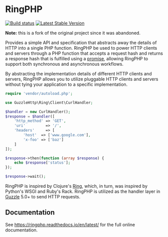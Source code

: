 RingPHP
=======

[![Build status](https://github.com/ezimuel/ringphp/workflows/PHP%20test/badge.svg)](https://github.com/ezimuel/ringphp/actions) [![Latest Stable Version](https://poser.pugx.org/ezimuel/ringphp/v/stable)](https://packagist.org/packages/ezimuel/ringphp)

**Note:** this is a fork of the original project since it was abandoned.

Provides a simple API and specification that abstracts away the details of HTTP
into a single PHP function. RingPHP be used to power HTTP clients and servers
through a PHP function that accepts a request hash and returns a response hash
that is fulfilled using a [promise](https://github.com/reactphp/promise),
allowing RingPHP to support both synchronous and asynchronous workflows.

By abstracting the implementation details of different HTTP clients and
servers, RingPHP allows you to utilize pluggable HTTP clients and servers
without tying your application to a specific implementation.

```php
require 'vendor/autoload.php';

use GuzzleHttp\Ring\Client\CurlHandler;

$handler = new CurlHandler();
$response = $handler([
    'http_method' => 'GET',
    'uri'         => '/',
    'headers'     => [
        'host'  => ['www.google.com'],
        'x-foo' => ['baz']
    ]
]);

$response->then(function (array $response) {
    echo $response['status'];
});

$response->wait();
```

RingPHP is inspired by Clojure's [Ring](https://github.com/ring-clojure/ring),
which, in turn, was inspired by Python's WSGI and Ruby's Rack. RingPHP is
utilized as the handler layer in [Guzzle](https://guzzlephp.org) 5.0+ to send
HTTP requests.

Documentation
-------------

See https://ringphp.readthedocs.io/en/latest/ for the full online documentation.
